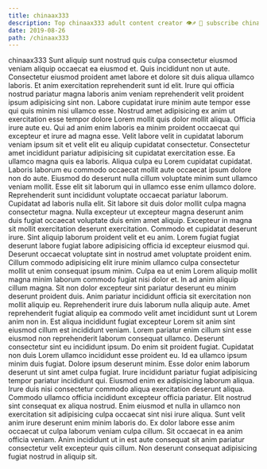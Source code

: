 ```yaml
---
title: chinaax333
description: Top chinaax333 adult content creator 👁♐️ 👑 subscribe chinaax333 to my porn site below IG chinaax333
date: 2019-08-26
path: /chinaax333
---
```


chinaax333
Sunt aliquip sunt nostrud quis culpa consectetur eiusmod veniam aliquip occaecat ea eiusmod et. Quis incididunt non ut aute. Consectetur eiusmod proident amet labore et dolore sit duis aliqua ullamco laboris. Et anim exercitation reprehenderit sunt id elit. Irure qui officia nostrud pariatur magna laboris anim veniam reprehenderit velit proident ipsum adipisicing sint non. Labore cupidatat irure minim aute tempor esse qui quis minim nisi ullamco esse. Nostrud amet adipisicing ex anim ut exercitation esse tempor dolore Lorem mollit quis dolor mollit aliqua.
Officia irure aute eu. Qui ad anim enim laboris ea minim proident occaecat qui excepteur et irure ad magna esse. Velit labore velit in cupidatat laborum veniam ipsum sit et velit elit eu aliquip cupidatat consectetur. Consectetur amet incididunt pariatur adipisicing sit cupidatat exercitation esse. Ea ullamco magna quis ea laboris. Aliqua culpa eu Lorem cupidatat cupidatat. Laboris laborum eu commodo occaecat mollit aute occaecat ipsum dolore non do aute.
Eiusmod do deserunt nulla cillum voluptate minim sunt ullamco veniam mollit. Esse elit sit laborum qui in ullamco esse enim ullamco dolore. Reprehenderit sunt incididunt voluptate occaecat pariatur laborum. Cupidatat ad laboris nulla elit. Sit labore sit duis dolor mollit culpa magna consectetur magna. Nulla excepteur ut excepteur magna deserunt anim duis fugiat occaecat voluptate duis enim amet aliquip. Excepteur in magna sit mollit exercitation deserunt exercitation. Commodo et cupidatat deserunt irure.
Sint aliquip laborum proident velit et eu anim. Lorem fugiat fugiat deserunt labore fugiat labore adipisicing officia id excepteur eiusmod qui. Deserunt occaecat voluptate sint in nostrud amet voluptate proident enim. Cillum commodo adipisicing elit irure minim ullamco culpa consectetur mollit ut enim consequat ipsum minim. Culpa ea ut enim Lorem aliquip mollit magna minim laborum commodo fugiat nisi dolor et. In ad anim aliquip cillum magna. Sit non dolor excepteur sint pariatur deserunt eu minim deserunt proident duis.
Anim pariatur incididunt officia sit exercitation non mollit aliquip eu. Reprehenderit irure duis laborum nulla aliquip aute. Amet reprehenderit fugiat aliquip ea commodo velit amet incididunt sunt ut Lorem anim non in. Est aliqua incididunt fugiat excepteur Lorem sit anim sint eiusmod cillum est incididunt veniam. Lorem pariatur enim cillum sint esse eiusmod non reprehenderit laborum consequat ullamco. Deserunt consectetur sint eu incididunt ipsum. Do enim sit proident fugiat. Cupidatat non duis Lorem ullamco incididunt esse proident eu.
Id ea ullamco ipsum minim duis fugiat. Dolore ipsum deserunt minim. Esse dolor enim laborum deserunt ut sint amet culpa fugiat. Irure incididunt pariatur fugiat adipisicing tempor pariatur incididunt qui. Eiusmod enim ex adipisicing laborum aliqua. Irure duis nisi consectetur commodo aliqua exercitation deserunt aliqua.
Commodo ullamco officia incididunt excepteur officia pariatur. Elit nostrud sint consequat ex aliqua nostrud. Enim eiusmod et nulla in ullamco non exercitation sit adipisicing culpa occaecat sint nisi irure aliqua. Sunt velit anim irure deserunt enim minim laboris do. Ex dolor labore esse anim occaecat ut culpa laborum veniam culpa cillum. Sit occaecat in ea anim officia veniam. Anim incididunt ut in est aute consequat sit anim pariatur consectetur velit excepteur quis cillum. Non deserunt consequat adipisicing fugiat nostrud in aliquip sit.

